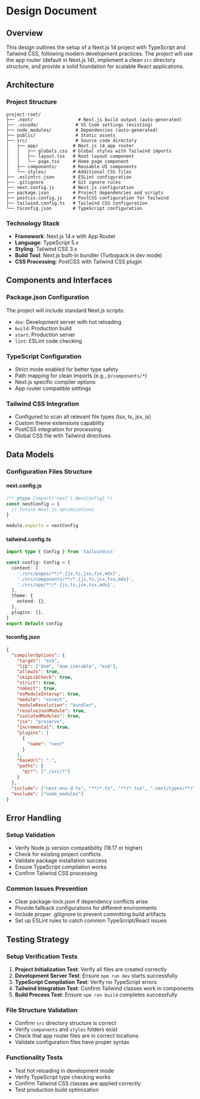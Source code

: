 # Design Document

## Overview

This design outlines the setup of a Next.js 14 project with TypeScript and Tailwind CSS, following modern development practices. The project will use the app router (default in Next.js 14), implement a clean `src` directory structure, and provide a solid foundation for scalable React applications.

## Architecture

### Project Structure
```
project-root/
├── .next/                 # Next.js build output (auto-generated)
├── .vscode/              # VS Code settings (existing)
├── node_modules/         # Dependencies (auto-generated)
├── public/               # Static assets
├── src/                  # Source code directory
│   ├── app/             # Next.js 14 app router
│   │   ├── globals.css  # Global styles with Tailwind imports
│   │   ├── layout.tsx   # Root layout component
│   │   └── page.tsx     # Home page component
│   ├── components/      # Reusable UI components
│   └── styles/          # Additional CSS files
├── .eslintrc.json       # ESLint configuration
├── .gitignore           # Git ignore rules
├── next.config.js       # Next.js configuration
├── package.json         # Project dependencies and scripts
├── postcss.config.js    # PostCSS configuration for Tailwind
├── tailwind.config.ts   # Tailwind CSS configuration
└── tsconfig.json        # TypeScript configuration
```

### Technology Stack
- **Framework**: Next.js 14.x with App Router
- **Language**: TypeScript 5.x
- **Styling**: Tailwind CSS 3.x
- **Build Tool**: Next.js built-in bundler (Turbopack in dev mode)
- **CSS Processing**: PostCSS with Tailwind CSS plugin

## Components and Interfaces

### Package.json Configuration
The project will include standard Next.js scripts:
- `dev`: Development server with hot reloading
- `build`: Production build
- `start`: Production server
- `lint`: ESLint code checking

### TypeScript Configuration
- Strict mode enabled for better type safety
- Path mapping for clean imports (e.g., `@/components/*`)
- Next.js specific compiler options
- App router compatible settings

### Tailwind CSS Integration
- Configured to scan all relevant file types (tsx, ts, jsx, js)
- Custom theme extensions capability
- PostCSS integration for processing
- Global CSS file with Tailwind directives

## Data Models

### Configuration Files Structure

#### next.config.js
```typescript
/** @type {import('next').NextConfig} */
const nextConfig = {
  // Future Next.js optimizations
}

module.exports = nextConfig
```

#### tailwind.config.ts
```typescript
import type { Config } from 'tailwindcss'

const config: Config = {
  content: [
    './src/pages/**/*.{js,ts,jsx,tsx,mdx}',
    './src/components/**/*.{js,ts,jsx,tsx,mdx}',
    './src/app/**/*.{js,ts,jsx,tsx,mdx}',
  ],
  theme: {
    extend: {},
  },
  plugins: [],
}
export default config
```

#### tsconfig.json
```json
{
  "compilerOptions": {
    "target": "es5",
    "lib": ["dom", "dom.iterable", "es6"],
    "allowJs": true,
    "skipLibCheck": true,
    "strict": true,
    "noEmit": true,
    "esModuleInterop": true,
    "module": "esnext",
    "moduleResolution": "bundler",
    "resolveJsonModule": true,
    "isolatedModules": true,
    "jsx": "preserve",
    "incremental": true,
    "plugins": [
      {
        "name": "next"
      }
    ],
    "baseUrl": ".",
    "paths": {
      "@/*": ["./src/*"]
    }
  },
  "include": ["next-env.d.ts", "**/*.ts", "**/*.tsx", ".next/types/**/*.ts"],
  "exclude": ["node_modules"]
}
```

## Error Handling

### Setup Validation
- Verify Node.js version compatibility (18.17 or higher)
- Check for existing project conflicts
- Validate package installation success
- Ensure TypeScript compilation works
- Confirm Tailwind CSS processing

### Common Issues Prevention
- Clear package-lock.json if dependency conflicts arise
- Provide fallback configurations for different environments
- Include proper .gitignore to prevent committing build artifacts
- Set up ESLint rules to catch common TypeScript/React issues

## Testing Strategy

### Setup Verification Tests
1. **Project Initialization Test**: Verify all files are created correctly
2. **Development Server Test**: Ensure `npm run dev` starts successfully
3. **TypeScript Compilation Test**: Verify no TypeScript errors
4. **Tailwind Integration Test**: Confirm Tailwind classes work in components
5. **Build Process Test**: Ensure `npm run build` completes successfully

### File Structure Validation
- Confirm `src` directory structure is correct
- Verify `components` and `styles` folders exist
- Check that app router files are in correct locations
- Validate configuration files have proper syntax

### Functionality Tests
- Test hot reloading in development mode
- Verify TypeScript type checking works
- Confirm Tailwind CSS classes are applied correctly
- Test production build optimization